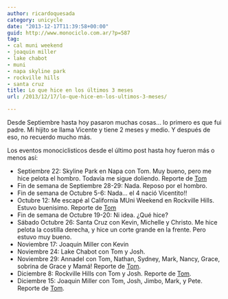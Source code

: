 ```yaml
---
author: ricardoquesada
category: unicycle
date: "2013-12-17T11:39:58+00:00"
guid: http://www.monociclo.com.ar/?p=587
tag:
- cal muni weekend
- joaquin miller
- lake chabot
- muni
- napa skyline park
- rockville hills
- santa cruz
title: Lo que hice en los últimos 3 meses
url: /2013/12/17/lo-que-hice-en-los-ultimos-3-meses/

---
```


Desde Septiembre hasta hoy pasaron muchas cosas... lo primero es que fui padre.
Mi hijito se llama Vicente y tiene 2 meses y medio. Y después de eso, no
recuerdo mucho más.

Los eventos monociclisticos desde el último post hasta hoy fueron más o menos
así:

- Septiembre 22: Skyline Park en Napa con Tom. Muy bueno, pero me hice pelota el
  hombro. Todavía me sigue doliendo. Reporte
  de [Tom](http://berkeleyunicycling.org/2013/09/23/muni-weekend-scouting-expedition/)
- Fin de semana de Septiembre 28-29: Nada. Reposo por el hombro.
- Fin de semana de Octubre 5-6: Nada... el 4 nació Vicentito!!
- Octubre 12: Me escapé al California MUni Weekend en Rockville Hills. Estuvo
  buenisimo. Reporte
  de [Tom](http://berkeleyunicycling.org/2013/10/19/california-muni-weekend/)
- Fin de semana de Octubre 19-20: Ni idea. ¿Qué hice?
- Sábado Octubre 26: Santa Cruz con Kevin, Michelle y Christo. Me hice pelota la
  costilla derecha, y hice un corte grande en la frente. Pero estuvo muy bueno.
- Noviembre 17: Joaquin Miller con Kevin
- Noviembre 24: Lake Chabot con Tom y Josh.
- Noviembre 29: Annadel con Tom, Nathan, Sydney, Mark, Nancy, Grace, sobrina de
  Grace y Mamá! Reporte
  de [Tom](http://berkeleyunicycling.org/2013/12/07/thanksgiving-and-dirt-friday/).
- Diciembre 8: Rockville Hills con Tom y Josh. Reporte
  de [Tom](http://berkeleyunicycling.org/2013/12/10/ice-muni-at-rockville/).
- Diciembre 15: Joaquin Miller con Tom, Josh, Jimbo, Mark, y Pete. Reporte
  de [Tom](http://berkeleyunicycling.org/2013/12/15/back-to-joaquin-miller-2/).
